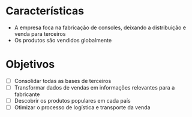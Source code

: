 # Características
- A empresa foca na fabricação de consoles, deixando a distribuição e venda para terceiros
- Os produtos são vendidos globalmente

# Objetivos
- [ ] Consolidar todas as bases de terceiros
- [ ] Transformar dados de vendas em informações relevantes para a fabricante
- [ ] Descobrir os produtos populares em cada país
- [ ] Otimizar o processo de logística e transporte da venda